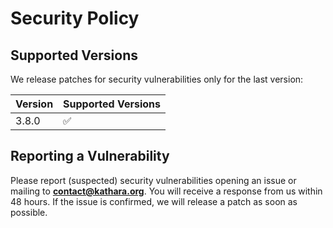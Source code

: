# Security Policy

## Supported Versions

We release patches for security vulnerabilities only for the last version:

| Version | Supported Versions |
|---------|--------------------|
| 3.8.0   | :white_check_mark: |

## Reporting a Vulnerability

Please report (suspected) security vulnerabilities opening an issue or mailing to
**[contact@kathara.org](mailto:contact@kathara.org)**. You will receive a response from
us within 48 hours. If the issue is confirmed, we will release a patch as soon
as possible.
